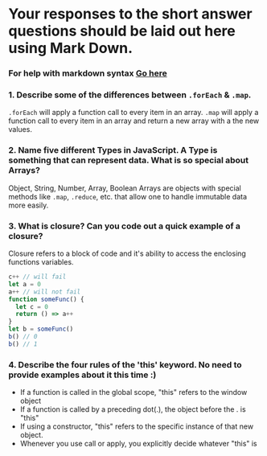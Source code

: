 # Your responses to the short answer questions should be laid out here using Mark Down.

### For help with markdown syntax [Go here](https://github.com/adam-p/markdown-here/wiki/Markdown-Cheatsheet)

### 1. Describe some of the differences between `.forEach` & `.map`.

`.forEach` will apply a function call to every item in an array. `.map` will apply a function call to every item in an array and return a new array with a the new values.

### 2. Name five different Types in JavaScript. A Type is something that can represent data. What is so special about Arrays?

Object, String, Number, Array, Boolean
Arrays are objects with special methods like `.map`, `.reduce`, etc. that allow one to handle immutable data more easily.

### 3. What is closure? Can you code out a quick example of a closure?

Closure refers to a block of code and it's ability to access the enclosing functions variables.

```javascript
c++ // will fail
let a = 0
a++ // will not fail
function someFunc() {
  let c = 0
  return () => a++
}
let b = someFunc()
b() // 0
b() // 1
```

### 4. Describe the four rules of the 'this' keyword. No need to provide examples about it this time :)

* If a function is called in the global scope, "this" refers to the window object
* If a function is called by a preceding dot(.), the object before the . is "this"
* If using a constructor, "this" refers to the specific instance of that new object.
* Whenever you use call or apply, you explicitly decide whatever "this" is
